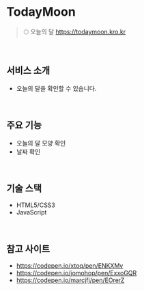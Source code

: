# TodayMoon
> 🌕 오늘의 달
> https://todaymoon.kro.kr

<br />

## 서비스 소개
- 오늘의 달을 확인할 수 있습니다.

<br />

## 주요 기능
- 오늘의 달 모양 확인
- 날짜 확인

<br />

## 기술 스택
- HTML5/CSS3
- JavaScript

<br />

## 참고 사이트
- https://codepen.io/xtoq/pen/ENKXMv
- https://codepen.io/jomohop/pen/ExxoGQR
- https://codepen.io/marcjfj/pen/EOrerZ
